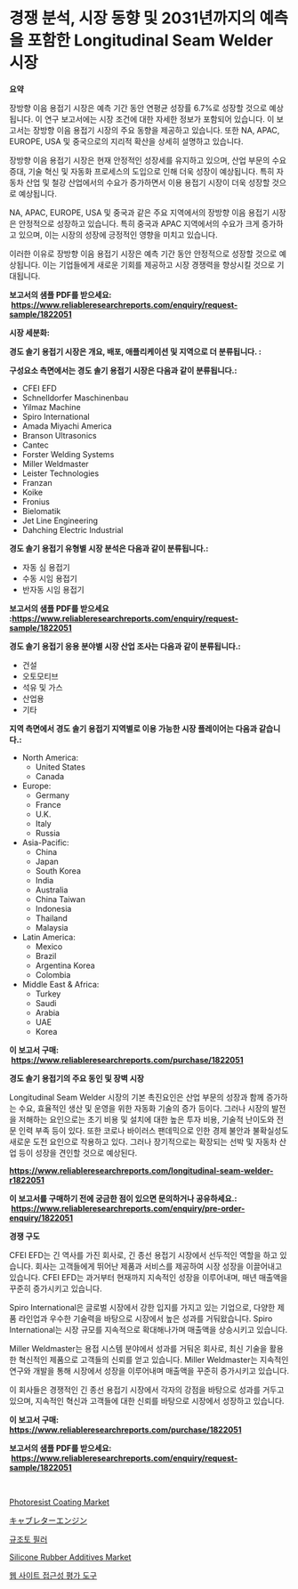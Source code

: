 <p><h1>경쟁 분석, 시장 동향 및 2031년까지의 예측을 포함한 Longitudinal Seam Welder 시장</h1></p><p><strong>요약</strong></p>
<p><p>장방향 이음 용접기 시장은 예측 기간 동안 연평균 성장률 6.7%로 성장할 것으로 예상됩니다. 이 연구 보고서에는 시장 조건에 대한 자세한 정보가 포함되어 있습니다. 이 보고서는 장방향 이음 용접기 시장의 주요 동향을 제공하고 있습니다. 또한 NA, APAC, EUROPE, USA 및 중국으로의 지리적 확산을 상세히 설명하고 있습니다.</p><p>장방향 이음 용접기 시장은 현재 안정적인 성장세를 유지하고 있으며, 산업 부문의 수요 증대, 기술 혁신 및 자동화 프로세스의 도입으로 인해 더욱 성장이 예상됩니다. 특히 자동차 산업 및 철강 산업에서의 수요가 증가하면서 이용 용접기 시장이 더욱 성장할 것으로 예상됩니다.</p><p>NA, APAC, EUROPE, USA 및 중국과 같은 주요 지역에서의 장방향 이음 용접기 시장은 안정적으로 성장하고 있습니다. 특히 중국과 APAC 지역에서의 수요가 크게 증가하고 있으며, 이는 시장의 성장에 긍정적인 영향을 미치고 있습니다.</p><p>이러한 이유로 장방향 이음 용접기 시장은 예측 기간 동안 안정적으로 성장할 것으로 예상됩니다. 이는 기업들에게 새로운 기회를 제공하고 시장 경쟁력을 향상시킬 것으로 기대됩니다.</p></p>
<p><strong>보고서의 샘플 PDF를 받으세요: &nbsp;<a href="https://www.reliableresearchreports.com/enquiry/request-sample/1822051">https://www.reliableresearchreports.com/enquiry/request-sample/1822051</a></strong></p>
<p><strong>시장 세분화:</strong></p>
<p><strong> 경도 솔기 용접기 시장은 개요, 배포, 애플리케이션 및 지역으로 더 분류됩니다. :</strong></p>
<p><strong>구성요소 측면에서는 경도 솔기 용접기 시장은 다음과 같이 분류됩니다.:</strong></p>
<p><ul><li>CFEI EFD</li><li>Schnelldorfer Maschinenbau</li><li>Yilmaz Machine</li><li>Spiro International</li><li>Amada Miyachi America</li><li>Branson Ultrasonics</li><li>Cantec</li><li>Forster Welding Systems</li><li>Miller Weldmaster</li><li>Leister Technologies</li><li>Franzan</li><li>Koike</li><li>Fronius</li><li>Bielomatik</li><li>Jet Line Engineering</li><li>Dahching Electric Industrial</li></ul></p>
<p><strong> 경도 솔기 용접기 유형별 시장 분석은 다음과 같이 분류됩니다.:</strong></p>
<p><ul><li>자동 심 용접기</li><li>수동 시임 용접기</li><li>반자동 시임 용접기</li></ul></p>
<p><strong>보고서의 샘플 PDF를 받으세요 :<a href="https://www.reliableresearchreports.com/enquiry/request-sample/1822051">https://www.reliableresearchreports.com/enquiry/request-sample/1822051</a></strong></p>
<p><strong> 경도 솔기 용접기 응용 분야별 시장 산업 조사는 다음과 같이 분류됩니다.:</strong></p>
<p><ul><li>건설</li><li>오토모티브</li><li>석유 및 가스</li><li>산업용</li><li>기타</li></ul></p>
<p><strong>지역 측면에서 경도 솔기 용접기 지역별로 이용 가능한 시장 플레이어는 다음과 같습니다.:</strong></p>
<p><ul>
    <li>
        North America:
        <ul>
            <li>United States</li>
            <li>Canada</li>
        </ul>
    </li>
    <li>
        Europe:
        <ul>
            <li>Germany</li>
            <li>France</li>
            <li>U.K.</li>
            <li>Italy</li>
            <li>Russia</li>
        </ul>
    </li>
    <li>
        Asia-Pacific:
        <ul>
            <li>China</li>
            <li>Japan</li>
            <li>South Korea</li>
            <li>India</li>
            <li>Australia</li>
            <li>China Taiwan</li>
            <li>Indonesia</li>
            <li>Thailand</li>
            <li>Malaysia</li>
        </ul>
    </li>
    <li>
        Latin America:
        <ul>
            <li>Mexico</li>
            <li>Brazil</li>
            <li>Argentina Korea</li>
            <li>Colombia</li>
        </ul>
    </li>
    <li>
        Middle East & Africa:
        <ul>
            <li>Turkey</li>
            <li>Saudi</li>
            <li>Arabia</li>
            <li>UAE</li>
            <li>Korea</li>
        </ul>
    </li>
    </ul></p>
<p><strong>이 보고서 구매: &nbsp;<a href="https://www.reliableresearchreports.com/purchase/1822051">https://www.reliableresearchreports.com/purchase/1822051</a></strong></p>
<p><strong>경도 솔기 용접기의 주요 동인 및 장벽 시장</strong></p>
<p><p>Longitudinal Seam Welder 시장의 기본 촉진요인은 산업 부문의 성장과 함께 증가하는 수요, 효율적인 생산 및 운영을 위한 자동화 기술의 증가 등이다. 그러나 시장의 발전을 저해하는 요인으로는 초기 비용 및 설치에 대한 높은 투자 비용, 기술적 난이도와 전문 인력 부족 등이 있다. 또한 코로나 바이러스 팬데믹으로 인한 경제 불안과 불확실성도 새로운 도전 요인으로 작용하고 있다. 그러나 장기적으로는 확장되는 선박 및 자동차 산업 등이 성장을 견인할 것으로 예상된다.</p></p>
<p><strong><a href="https://www.reliableresearchreports.com/longitudinal-seam-welder-r1822051">https://www.reliableresearchreports.com/longitudinal-seam-welder-r1822051</a></strong></p>
<p><strong>이 보고서를 구매하기 전에 궁금한 점이 있으면 문의하거나 공유하세요.: &nbsp;<a href="https://www.reliableresearchreports.com/enquiry/pre-order-enquiry/1822051">https://www.reliableresearchreports.com/enquiry/pre-order-enquiry/1822051</a></strong></p>
<p><strong>경쟁 구도</strong></p>
<p><p>CFEI EFD는 긴 역사를 가진 회사로, 긴 종선 용접기 시장에서 선두적인 역할을 하고 있습니다. 회사는 고객들에게 뛰어난 제품과 서비스를 제공하여 시장 성장을 이끌어내고 있습니다. CFEI EFD는 과거부터 현재까지 지속적인 성장을 이루어내며, 매년 매출액을 꾸준히 증가시키고 있습니다.</p><p>Spiro International은 글로벌 시장에서 강한 입지를 가지고 있는 기업으로, 다양한 제품 라인업과 우수한 기술력을 바탕으로 시장에서 높은 성과를 거둬왔습니다. Spiro International는 시장 규모를 지속적으로 확대해나가며 매출액을 상승시키고 있습니다.</p><p>Miller Weldmaster는 용접 시스템 분야에서 성과를 거둬온 회사로, 최신 기술을 활용한 혁신적인 제품으로 고객들의 신뢰를 얻고 있습니다. Miller Weldmaster는 지속적인 연구와 개발을 통해 시장에서 성장을 이루어내며 매출액을 꾸준히 증가시키고 있습니다.</p><p>이 회사들은 경쟁적인 긴 종선 용접기 시장에서 각자의 강점을 바탕으로 성과를 거두고 있으며, 지속적인 혁신과 고객들에 대한 신뢰를 바탕으로 시장에서 성장하고 있습니다.</p></p>
<p><strong>이 보고서 구매: &nbsp; <a href="https://www.reliableresearchreports.com/purchase/1822051">https://www.reliableresearchreports.com/purchase/1822051</a></strong></p>
<p><strong>보고서의 샘플 PDF를 받으세요: &nbsp;<a href="https://www.reliableresearchreports.com/enquiry/request-sample/1822051">https://www.reliableresearchreports.com/enquiry/request-sample/1822051</a></strong><strong></strong></p>
<p>&nbsp;</p>
<p><p><a href="https://issuu.com/reportprime-2/docs/photoresist-coating-market-size-2030.pptx">Photoresist Coating Market</a></p><p><a href="https://github.com/cnnriuez22368/Market-Research-Report-List-1/blob/main/515831932923.md">キャブレターエンジン</a></p><p><a href="https://github.com/vs10l4sfg5c/Market-Research-Report-List-1/blob/main/963901930146.md">규조토 필러</a></p><p><a href="https://issuu.com/reportprime-2/docs/silicone-rubber-additives-market-size-2030.pptx">Silicone Rubber Additives Market</a></p><p><a href="https://github.com/Skyleitney456456/Market-Research-Report-List-1/blob/main/201488430148.md">웹 사이트 접근성 평가 도구</a></p></p>